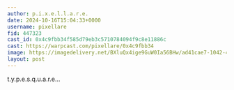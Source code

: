 ```yaml
---
author: p.i.x.e.l.l.a.r.e.
date: 2024-10-16T15:04:33+0000
username: pixellare
fid: 447323
cast_id: 0x4c9fbb34f585d79eb3c5710784094f9c8e11886c
cast: https://warpcast.com/pixellare/0x4c9fbb34
image: https://imagedelivery.net/BXluQx4ige9GuW0Ia56BHw/ad41cae7-1042-411d-1157-a892e85bbe00/original
layout: post
---
```

t.y.p.e.s.q.u.a.r.e...  

<img src='https://imagedelivery.net/BXluQx4ige9GuW0Ia56BHw/ad41cae7-1042-411d-1157-a892e85bbe00/original' alt='' referrerpolicy='no-referrer'/>
